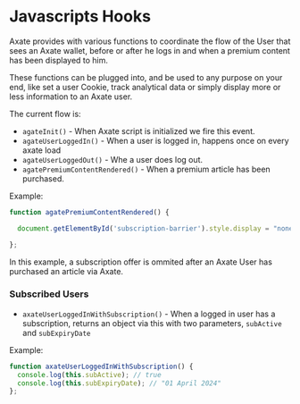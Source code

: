 # Javascripts Hooks

Axate provides with various functions to coordinate the flow of the User that sees an Axate wallet, before or after he logs in and when a premium content has been displayed to him.

These functions can be plugged into, and be used to any purpose on your end, like set a user Cookie, track analytical data or simply display more or less information to an Axate user.

The current flow is:

* `agateInit()` - When Axate script is initialized we fire this event.
* `agateUserLoggedIn()` - When a user is logged in, happens once on every axate load
* `agateUserLoggedOut()` - Whe a user does log out.
* `agatePremiumContentRendered()` - When a premium article has been purchased.

Example: 

```js
function agatePremiumContentRendered() {

  document.getElementById('subscription-barrier').style.display = "none";

};
```
In this example, a subscription offer is ommited after an Axate User has purchased an article via Axate.


### Subscribed Users

* `axateUserLoggedInWithSubscription()` - When a logged in user has a subscription, returns an object via this with two parameters, `subActive` and `subExpiryDate`

Example: 

```js
function axateUserLoggedInWithSubscription() {
  console.log(this.subActive); // true
  console.log(this.subExpiryDate); // "01 April 2024"
};
```
